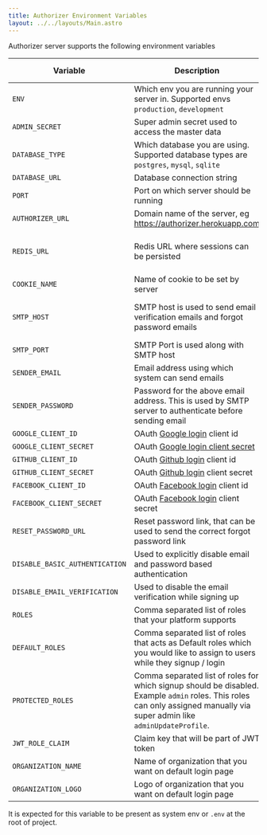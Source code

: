 ```yaml
---
title: Authorizer Environment Variables
layout: ../../layouts/Main.astro
---
```


Authorizer server supports the following environment variables

| Variable                       | Description                                                                                                                                                                | Required | Default Value                                             |
| ------------------------------ | -------------------------------------------------------------------------------------------------------------------------------------------------------------------------- | -------- | --------------------------------------------------------- |
| `ENV`                          | Which env you are running your server in. Supported envs `production`, `development`                                                                                       | true     | `production`                                              |
| `ADMIN_SECRET`                 | Super admin secret used to access the master data                                                                                                                          | true     |                                                           |
| `DATABASE_TYPE`                | Which database you are using. Supported database types are `postgres`, `mysql`, `sqlite`                                                                                   | true     |                                                           |
| `DATABASE_URL`                 | Database connection string                                                                                                                                                 | true     |                                                           |
| `PORT`                         | Port on which server should be running                                                                                                                                     | true     | 8080                                                      |
| `AUTHORIZER_URL`               | Domain name of the server, eg https://authorizer.herokuapp.com                                                                                                             | false    |                                                           |
| `REDIS_URL`                    | Redis URL where sessions can be persisted                                                                                                                                  | false    | sessions will be stored in memory                         |
| `COOKIE_NAME`                  | Name of cookie to be set by server                                                                                                                                         | true     | authorizer                                                |
| `SMTP_HOST`                    | SMTP host is used to send email verification emails and forgot password emails                                                                                             | false    | If not set email sending can fail                         |
| `SMTP_PORT`                    | SMTP Port is used along with SMTP host                                                                                                                                     | false    |                                                           |
| `SENDER_EMAIL`                 | Email address using which system can send emails                                                                                                                           | false    |                                                           |
| `SENDER_PASSWORD`              | Password for the above email address. This is used by SMTP server to authenticate before sending email                                                                     | false    |                                                           |
| `GOOGLE_CLIENT_ID`             | OAuth [Google login](https://developers.google.com/identity/sign-in/web/sign-in) client id                                                                                 | false    |                                                           |
| `GOOGLE_CLIENT_SECRET`         | OAuth [Google login client secret](https://developers.google.com/identity/sign-in/web/sign-in)                                                                             | false    |                                                           |
| `GITHUB_CLIENT_ID`             | OAuth [Github login](https://docs.github.com/en/rest/guides/basics-of-authentication) client id                                                                            | false    |                                                           |
| `GITHUB_CLIENT_SECRET`         | OAuth [Github login](https://docs.github.com/en/rest/guides/basics-of-authentication) client secret                                                                        | false    |
| `FACEBOOK_CLIENT_ID`           | OAuth [Facebook login](https://docs.github.com/en/rest/guides/basics-of-authentication) client id                                                                          | false    |                                                           |
| `FACEBOOK_CLIENT_SECRET`       | OAuth [Facebook login](https://docs.github.com/en/rest/guides/basics-of-authentication) client secret                                                                      | false    |                                                           |
| `RESET_PASSWORD_URL`           | Reset password link, that can be used to send the correct forgot password link                                                                                             | true     | `/reset-password`                                         |
| `DISABLE_BASIC_AUTHENTICATION` | Used to explicitly disable email and password based authentication                                                                                                         | false    | false                                                     |
| `DISABLE_EMAIL_VERIFICATION`   | Used to disable the email verification while signing up                                                                                                                    | false    | false                                                     |
| `ROLES`                        | Comma separated list of roles that your platform supports                                                                                                                  | true     | `user,admin`                                              |
| `DEFAULT_ROLES`                | Comma separated list of roles that acts as Default roles which you would like to assign to users while they signup / login                                                 | true     | `[user]`                                                  |
| `PROTECTED_ROLES`              | Comma separated list of roles for which signup should be disabled. Example `admin` roles. This roles can only assigned manually via super admin like `adminUpdateProfile`. | false    |                                                           |
| `JWT_ROLE_CLAIM`               | Claim key that will be part of JWT token                                                                                                                                   | true     | `role`                                                    |
| `ORGANIZATION_NAME`            | Name of organization that you want on default login page                                                                                                                   | false    | `Authorizer`                                              |
| `ORGANIZATION_LOGO`            | Logo of organization that you want on default login page                                                                                                                   | false    | [Authorizer Logo](https://authorizer.dev/images/logo.png) |

It is expected for this variable to be present as system env or `.env` at the root of project.
